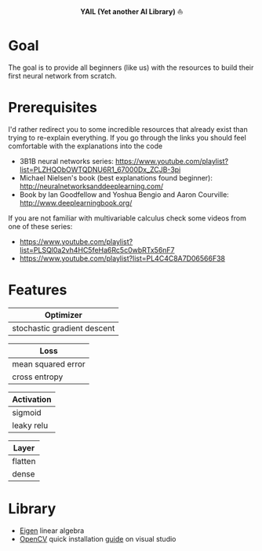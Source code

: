 <p align="center"><b>YAIL (Yet another AI Library)</b> ⛵</p>

# Goal
The goal is to provide all beginners (like us) with the resources to build their first neural network from scratch.

# Prerequisites
I'd rather redirect you to some incredible resources that already exist than trying to re-explain everything. If you go through the links you should feel comfortable with the explanations into the code

- 3B1B neural networks series: https://www.youtube.com/playlist?list=PLZHQObOWTQDNU6R1_67000Dx_ZCJB-3pi  
- Michael Nielsen's book (best explanations found beginner): http://neuralnetworksanddeeplearning.com/
- Book by Ian Goodfellow and Yoshua Bengio and Aaron Courville: http://www.deeplearningbook.org/

If you are not familiar with multivariable calculus check some videos from one of these series:
- https://www.youtube.com/playlist?list=PLSQl0a2vh4HC5feHa6Rc5c0wbRTx56nF7 
- https://www.youtube.com/playlist?list=PL4C4C8A7D06566F38

# Features

| Optimizer     | 
| ------------- |
| stochastic gradient descent |

| Loss     | 
| ------------- |
| mean squared error |
| cross entropy |

| Activation |
| ------------- |
| sigmoid |
| leaky relu |

| Layer     | 
| ------------- |
| flatten |
| dense |

# Library 
- [Eigen](http://eigen.tuxfamily.org/index.php?title=Main_Page) linear algebra 
- [OpenCV](https://opencv.org/releases.html) quick installation [guide](https://github.com/pascal-canuel/VSOpenCV) on visual studio  


